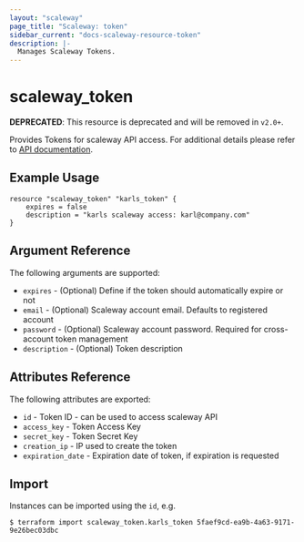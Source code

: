 ```yaml
---
layout: "scaleway"
page_title: "Scaleway: token"
sidebar_current: "docs-scaleway-resource-token"
description: |-
  Manages Scaleway Tokens.
---
```


# scaleway_token

**DEPRECATED**: This resource is deprecated and will be removed in `v2.0+`.

Provides Tokens for scaleway API access. For additional details please refer to [API documentation](https://developer.scaleway.com/#tokens-tokens-post).

## Example Usage

```hcl
resource "scaleway_token" "karls_token" {
    expires = false
    description = "karls scaleway access: karl@company.com"
}
```

## Argument Reference

The following arguments are supported:

* `expires` - (Optional) Define if the token should automatically expire or not
* `email` - (Optional) Scaleway account email. Defaults to registered account
* `password` - (Optional) Scaleway account password. Required for cross-account token management
* `description` - (Optional) Token description

## Attributes Reference

The following attributes are exported:

* `id` - Token ID - can be used to access scaleway API
* `access_key` - Token Access Key
* `secret_key` - Token Secret Key
* `creation_ip` - IP used to create the token
* `expiration_date` - Expiration date of token, if expiration is requested

## Import

Instances can be imported using the `id`, e.g.

```
$ terraform import scaleway_token.karls_token 5faef9cd-ea9b-4a63-9171-9e26bec03dbc
```
